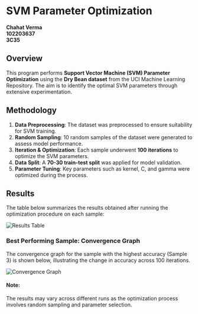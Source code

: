 
# SVM Parameter Optimization
**Chahat Verma**  
**102203637**  
**3C35**

## Overview
This program performs **Support Vector Machine (SVM) Parameter Optimization** using the **Dry Bean dataset** from the UCI Machine Learning Repository. The aim is to identify the optimal SVM parameters through extensive experimentation.

## Methodology
1. **Data Preprocessing**: The dataset was preprocessed to ensure suitability for SVM training.
2. **Random Sampling**: 10 random samples of the dataset were generated to assess model performance.
3. **Iteration & Optimization**: Each sample underwent **100 iterations** to optimize the SVM parameters.
4. **Data Split**: A **70-30 train-test split** was applied for model validation.
5. **Parameter Tuning**: Key parameters such as kernel, C, and gamma were optimized during the process.

## Results
The table below summarizes the results obtained after running the optimization procedure on each sample:

![Results Table](https://github.com/user-attachments/assets/26fc2292-f8b7-479f-b885-f04eea49f00e)

### Best Performing Sample: Convergence Graph
The convergence graph for the sample with the highest accuracy (Sample 3) is shown below, illustrating the change in accuracy across 100 iterations.

![Convergence Graph](https://github.com/user-attachments/assets/12b6fdf0-9d38-42a0-9280-12fe9b821f8e)

#### Note: 
The results may vary across different runs as the optimization process involves random sampling and parameter selection.
